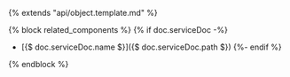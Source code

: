 {% extends "api/object.template.md" %}

{% block related_components %}
{% if doc.serviceDoc -%}
* [{$ doc.serviceDoc.name $}]({$ doc.serviceDoc.path $})
{%- endif %}

{% endblock %}
